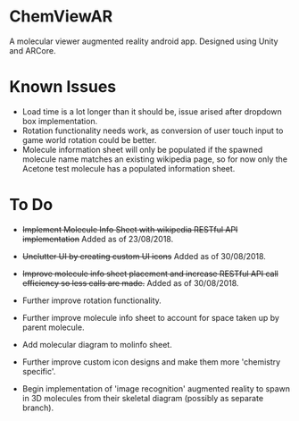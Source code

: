 # ChemViewAR
A molecular viewer augmented reality android app. Designed using Unity and ARCore.

# Known Issues
* Load time is a lot longer than it should be, issue arised after dropdown box implementation.
* Rotation functionality needs work, as conversion of user touch input to game world rotation could be better.
* Molecule information sheet will only be populated if the spawned molecule name matches an existing wikipedia page, so for now only the Acetone test molecule has a populated information sheet.

# To Do
* ~~Implement Molecule Info Sheet with wikipedia RESTful API implementation~~ Added as of 23/08/2018.
* ~~Unclutter UI by creating custom UI icons~~ Added as of 30/08/2018.
* ~~Improve molecule info sheet placement and increase RESTful API call efficiency so less calls are made.~~ Added as of 30/08/2018.

* Further improve rotation functionality.
* Further improve molecule info sheet to account for space taken up by parent molecule.
* Add molecular diagram to molinfo sheet.
* Further improve custom icon designs and make them more 'chemistry specific'. 
* Begin implementation of 'image recognition' augmented reality to spawn in 3D molecules from their skeletal diagram (possibly as separate branch).
